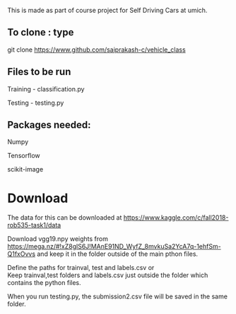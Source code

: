 This is made as part of course project for Self Driving Cars at umich. 

## To clone : type

git clone https://www.github.com/saiprakash-c/vehicle_class

## Files to be run
Training - classification.py

Testing - testing.py 

## Packages needed:
Numpy

Tensorflow

scikit-image

# Download
The data for this can be downloaded at https://www.kaggle.com/c/fall2018-rob535-task1/data

Download vgg19.npy weights from https://mega.nz/#!xZ8glS6J!MAnE91ND_WyfZ_8mvkuSa2YcA7q-1ehfSm-Q1fxOvvs and keep it in the folder outside of the main pthon files.

Define the paths for trainval, test and labels.csv or  
Keep trainval,test folders and labels.csv just outside the folder which contains the python files.

When you run testing.py, the submission2.csv file will be saved in the same folder.
